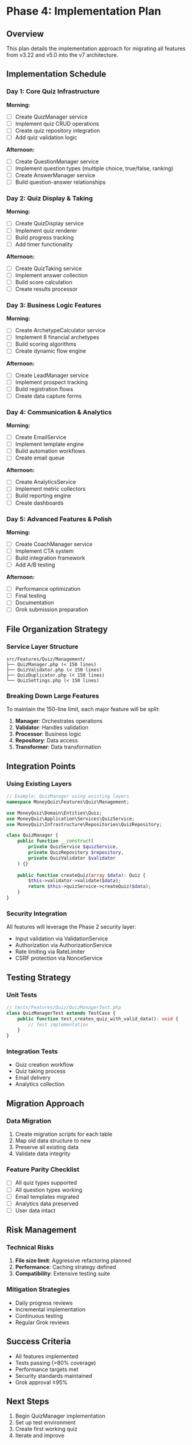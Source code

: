 # Phase 4: Implementation Plan

## Overview
This plan details the implementation approach for migrating all features from v3.22 and v5.0 into the v7 architecture.

## Implementation Schedule

### Day 1: Core Quiz Infrastructure
**Morning:**
- [ ] Create QuizManager service
- [ ] Implement quiz CRUD operations
- [ ] Create quiz repository integration
- [ ] Add quiz validation logic

**Afternoon:**
- [ ] Create QuestionManager service
- [ ] Implement question types (multiple choice, true/false, ranking)
- [ ] Create AnswerManager service
- [ ] Build question-answer relationships

### Day 2: Quiz Display & Taking
**Morning:**
- [ ] Create QuizDisplay service
- [ ] Implement quiz renderer
- [ ] Build progress tracking
- [ ] Add timer functionality

**Afternoon:**
- [ ] Create QuizTaking service
- [ ] Implement answer collection
- [ ] Build score calculation
- [ ] Create results processor

### Day 3: Business Logic Features
**Morning:**
- [ ] Create ArchetypeCalculator service
- [ ] Implement 8 financial archetypes
- [ ] Build scoring algorithms
- [ ] Create dynamic flow engine

**Afternoon:**
- [ ] Create LeadManager service
- [ ] Implement prospect tracking
- [ ] Build registration flows
- [ ] Create data capture forms

### Day 4: Communication & Analytics
**Morning:**
- [ ] Create EmailService
- [ ] Implement template engine
- [ ] Build automation workflows
- [ ] Create email queue

**Afternoon:**
- [ ] Create AnalyticsService
- [ ] Implement metric collectors
- [ ] Build reporting engine
- [ ] Create dashboards

### Day 5: Advanced Features & Polish
**Morning:**
- [ ] Create CoachManager service
- [ ] Implement CTA system
- [ ] Build integration framework
- [ ] Add A/B testing

**Afternoon:**
- [ ] Performance optimization
- [ ] Final testing
- [ ] Documentation
- [ ] Grok submission preparation

## File Organization Strategy

### Service Layer Structure
```
src/Features/Quiz/Management/
├── QuizManager.php (< 150 lines)
├── QuizValidator.php (< 150 lines)
├── QuizDuplicator.php (< 150 lines)
└── QuizSettings.php (< 150 lines)
```

### Breaking Down Large Features
To maintain the 150-line limit, each major feature will be split:
1. **Manager**: Orchestrates operations
2. **Validator**: Handles validation
3. **Processor**: Business logic
4. **Repository**: Data access
5. **Transformer**: Data transformation

## Integration Points

### Using Existing Layers
```php
// Example: QuizManager using existing layers
namespace MoneyQuiz\Features\Quiz\Management;

use MoneyQuiz\Domain\Entities\Quiz;
use MoneyQuiz\Application\Services\QuizService;
use MoneyQuiz\Infrastructure\Repositories\QuizRepository;

class QuizManager {
    public function __construct(
        private QuizService $quizService,
        private QuizRepository $repository,
        private QuizValidator $validator
    ) {}
    
    public function createQuiz(array $data): Quiz {
        $this->validator->validate($data);
        return $this->quizService->createQuiz($data);
    }
}
```

### Security Integration
All features will leverage the Phase 2 security layer:
- Input validation via ValidationService
- Authorization via AuthorizationService
- Rate limiting via RateLimiter
- CSRF protection via NonceService

## Testing Strategy

### Unit Tests
```php
// tests/Features/Quiz/QuizManagerTest.php
class QuizManagerTest extends TestCase {
    public function test_creates_quiz_with_valid_data(): void {
        // Test implementation
    }
}
```

### Integration Tests
- Quiz creation workflow
- Quiz taking process
- Email delivery
- Analytics collection

## Migration Approach

### Data Migration
1. Create migration scripts for each table
2. Map old data structure to new
3. Preserve all existing data
4. Validate data integrity

### Feature Parity Checklist
- [ ] All quiz types supported
- [ ] All question types working
- [ ] Email templates migrated
- [ ] Analytics data preserved
- [ ] User data intact

## Risk Management

### Technical Risks
1. **File size limit**: Aggressive refactoring planned
2. **Performance**: Caching strategy defined
3. **Compatibility**: Extensive testing suite

### Mitigation Strategies
- Daily progress reviews
- Incremental implementation
- Continuous testing
- Regular Grok reviews

## Success Criteria
- All features implemented
- Tests passing (>80% coverage)
- Performance targets met
- Security standards maintained
- Grok approval ≥95%

## Next Steps
1. Begin QuizManager implementation
2. Set up test environment
3. Create first working quiz
4. Iterate and improve